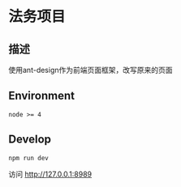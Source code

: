 # 法务项目

## 描述

使用ant-design作为前端页面框架，改写原来的页面

## Environment

```
node >= 4
```

## Develop

```
npm run dev
```

访问 http://127.0.0.1:8989

